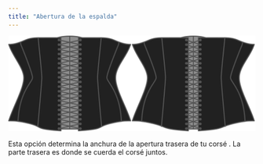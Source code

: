 ```yaml
---
title: "Abertura de la espalda"
---
```


![La opción de volver a abrir en la Catedral](./backopening.svg)

Esta opción determina la anchura de la apertura trasera de tu corsé . La parte trasera es donde se cuerda el corsé juntos.




